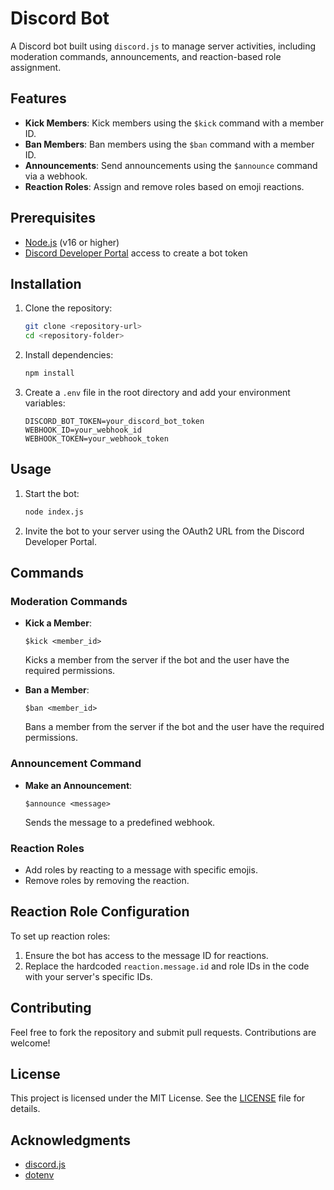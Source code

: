 # Discord Bot

A Discord bot built using `discord.js` to manage server activities, including moderation commands, announcements, and reaction-based role assignment.

## Features

- **Kick Members**: Kick members using the `$kick` command with a member ID.
- **Ban Members**: Ban members using the `$ban` command with a member ID.
- **Announcements**: Send announcements using the `$announce` command via a webhook.
- **Reaction Roles**: Assign and remove roles based on emoji reactions.

## Prerequisites

- [Node.js](https://nodejs.org/) (v16 or higher)
- [Discord Developer Portal](https://discord.com/developers/applications) access to create a bot token

## Installation

1. Clone the repository:
   ```bash
   git clone <repository-url>
   cd <repository-folder>
   ```

2. Install dependencies:
   ```bash
   npm install
   ```

3. Create a `.env` file in the root directory and add your environment variables:
   ```env
   DISCORD_BOT_TOKEN=your_discord_bot_token
   WEBHOOK_ID=your_webhook_id
   WEBHOOK_TOKEN=your_webhook_token
   ```

## Usage

1. Start the bot:
   ```bash
   node index.js
   ```

2. Invite the bot to your server using the OAuth2 URL from the Discord Developer Portal.

## Commands

### Moderation Commands

- **Kick a Member**:
  ```
  $kick <member_id>
  ```
  Kicks a member from the server if the bot and the user have the required permissions.

- **Ban a Member**:
  ```
  $ban <member_id>
  ```
  Bans a member from the server if the bot and the user have the required permissions.

### Announcement Command

- **Make an Announcement**:
  ```
  $announce <message>
  ```
  Sends the message to a predefined webhook.

### Reaction Roles

- Add roles by reacting to a message with specific emojis.
- Remove roles by removing the reaction.

## Reaction Role Configuration

To set up reaction roles:

1. Ensure the bot has access to the message ID for reactions.
2. Replace the hardcoded `reaction.message.id` and role IDs in the code with your server's specific IDs.

## Contributing

Feel free to fork the repository and submit pull requests. Contributions are welcome!

## License

This project is licensed under the MIT License. See the [LICENSE](LICENSE) file for details.

## Acknowledgments

- [discord.js](https://discord.js.org/)
- [dotenv](https://www.npmjs.com/package/dotenv)
